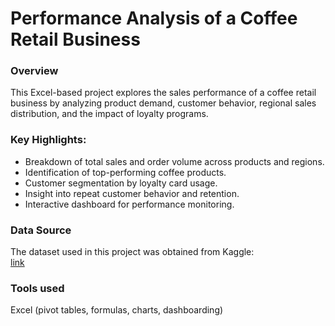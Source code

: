 # Performance Analysis of a Coffee Retail Business

### Overview

This Excel-based project explores the sales performance of a coffee retail business by analyzing product demand, customer behavior, regional sales distribution, and the impact of loyalty programs.

### Key Highlights:

- Breakdown of total sales and order volume across products and regions.
- Identification of top-performing coffee products.
- Customer segmentation by loyalty card usage.
- Insight into repeat customer behavior and retention.
- Interactive dashboard for performance monitoring.

### Data Source

The dataset used in this project was obtained from Kaggle:  
[link](https://www.kaggle.com/datasets/saadharoon27/coffee-bean-sales-raw-dataset?resource=download)

### Tools used

Excel (pivot tables, formulas, charts, dashboarding)
